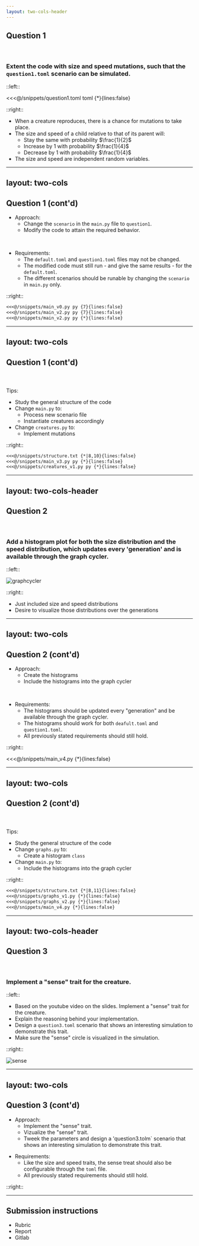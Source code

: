 ```yaml
---
layout: two-cols-header
---
```


## Question 1
#### &nbsp;
### Extent the code with size and speed mutations, such that the `question1.toml` scenario can be simulated.

::left::

<<<@/snippets/question1.toml toml {*}{lines:false}

::right::

- When a creature reproduces, there is a chance for mutations to take place.
- The size and speed of a child relative to that of its parent will:
    - Stay the same with probability $\frac{1}{2}$
    - Increase by 1 with probability $\frac{1}{4}$
    - Decrease by 1 with probability $\frac{1}{4}$
- The size and speed are independent random variables.

---
layout: two-cols
---

## Question 1 (cont'd)

- Approach:
    - Change the `scenario` in the `main.py` file to `question1`.
    - Modify the code to attain the required behavior.

<br>

<v-click at=2>

- Requirements:
    - The `default.toml` and `question1.toml` files may not be changed.
    - The modified code must still run - and give the same results - for the `default.toml`.
    - The different scenarios should be runable by changing the `scenario` in `main.py` only.
</v-click>

::right::

````md magic-move {at:1}
<<<@/snippets/main_v0.py py {7}{lines:false}
<<<@/snippets/main_v2.py py {7}{lines:false}
<<<@/snippets/main_v2.py py {*}{lines:false}
````

---
layout: two-cols
---

## Question 1 (cont'd)
#### &nbsp;
Tips:
- Study the general structure of the code
- Change `main.py` to:
    - Process new scenario file
    - Instantiate creatures accordingly
- Change `creatures.py` to:
    - Implement mutations

::right::

````md magic-move
<<<@/snippets/structure.txt {*|8,10}{lines:false}
<<<@/snippets/main_v3.py py {*}{lines:false}
<<<@/snippets/creatures_v1.py py {*}{lines:false}
````

---
layout: two-cols-header
---

## Question 2
#### &nbsp;
### Add a histogram plot for both the size distribution and the speed distribution, which updates every 'generation' and is available through the graph cycler.

::left::
<!-- misschien een toevoegen met de gevraagde historgram? -->
<div class="flex justify-center">
  <img src="/images/graphcycler.png" alt="graphcycler" >
</div>

::right::

- Just included size and speed distributions
- Desire to visualize those distributions over the generations

---
layout: two-cols
---

## Question 2 (cont'd)

- Approach:
    - Create the histograms
    - Include the histograms into the graph cycler

<br>

<v-click at=2>

- Requirements:
    - The histograms should be updated every "generation" and be available through the graph cycler.
    - The histograms should work for both `deafult.toml` and `question1.toml`.
    - All previously stated requirements should still hold.

</v-click>

::right::

<<<@/snippets/main_v4.py {*}{lines:false}

---
layout: two-cols
---

## Question 2 (cont'd)
#### &nbsp;
Tips:
- Study the general structure of the code
- Change `graphs.py` to:
    - Create a histogram `class`
- Change `main.py` to:
    - Include the histograms into the graph cycler

::right::

````md magic-move
<<<@/snippets/structure.txt {*|8,11}{lines:false}
<<<@/snippets/graphs_v1.py {*}{lines:false}
<<<@/snippets/graphs_v2.py {*}{lines:false}
<<<@/snippets/main_v4.py {*}{lines:false}
````

---
layout: two-cols-header
---

## Question 3
#### &nbsp;
### Implement a "sense" trait for the creature.

::left::

 - Based on the youtube video on the slides. Implement a "sense" trait for the creature. 
 - Explain the reasoning behind your implementation.
 - Design a `question3.toml` scenario that shows an interesting simulation to demonstrate this trait. 
 - Make sure the "sense" circle is visualized in the simulation. 

 
::right::

<!-- misschien een toevoegen met de circles on the creatures heen? -->
<div class="flex justify-center">
  <img src="/images/sense.png" alt="sense" >
</div>

---
layout: two-cols
---

## Question 3 (cont'd)

- Approach:
    - Implement the "sense" trait.
    - Vizualize the "sense" trait.
    - Tweek the parameters and design a 'question3.tolm` scenario that shows an interesting simulation to demonstrate this trait.
    
<v-click at=2>

- Requirements:
    - Like the size and speed traits, the sense treat should also be configurable through the `toml` file.
    - All previously stated requirements should still hold.
</v-click>

::right::


---

## Submission instructions

- Rubric
- Report
- Gitlab


<!-- Current code does not consider mutations. -->